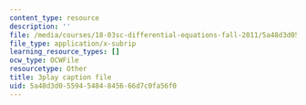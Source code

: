 ```yaml
---
content_type: resource
description: ''
file: /media/courses/18-03sc-differential-equations-fall-2011/5a48d3d055945484845666d7c0fa56f0_v4YcejwdQC0.vtt
file_type: application/x-subrip
learning_resource_types: []
ocw_type: OCWFile
resourcetype: Other
title: 3play caption file
uid: 5a48d3d0-5594-5484-8456-66d7c0fa56f0
---
```

